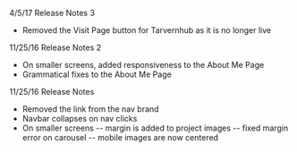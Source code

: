 4/5/17 Release Notes 3
- Removed the Visit Page button for Tarvernhub as it is no longer live

11/25/16 Release Notes 2
- On smaller screens, added responsiveness to the About Me Page
- Grammatical fixes to the About Me Page

11/25/16 Release Notes
- Removed the link from the nav brand
- Navbar collapses on nav clicks
- On smaller screens
-- margin is added to project images
-- fixed margin error on carousel
-- mobile images are now centered
